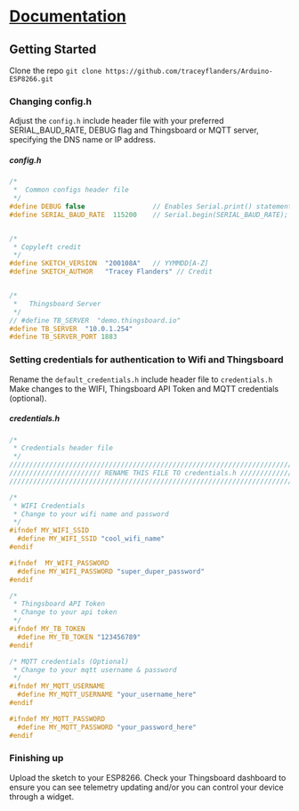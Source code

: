 # [Documentation](http://arduino-esp8266.traceyflanders.com)

## Getting Started

Clone the repo
```git clone https://github.com/traceyflanders/Arduino-ESP8266.git```


### Changing config.h
Adjust the ```config.h``` include header file with your preferred SERIAL_BAUD_RATE, DEBUG flag and Thingsboard or MQTT server, specifying the DNS name or IP address.

##### config.h
```C++
/* 
 *  Common configs header file
 */
#define DEBUG false                 // Enables Serial.print() statements for debugging purposes    
#define SERIAL_BAUD_RATE  115200    // Serial.begin(SERIAL_BAUD_RATE); 


/* 
 * Copyleft credit 
 */
#define SKETCH_VERSION  "200108A"   // YYMMDD[A-Z]
#define SKETCH_AUTHOR   "Tracey Flanders" // Credit 


/* 
 *   Thingsboard Server 
 */
// #define TB_SERVER  "demo.thingsboard.io"
#define TB_SERVER  "10.0.1.254"     
#define TB_SERVER_PORT 1883
```


### Setting credentials for authentication to Wifi and Thingsboard
Rename the ```default_credentials.h``` include header file to ```credentials.h```
Make changes to the WIFI, Thingsboard API Token and MQTT credentials (optional).

##### credentials.h
```C++
/*
 * Credentials header file
 */
/////////////////////////////////////////////////////////////////////////////////
/////////////////////// RENAME THIS FILE TO credentials.h ///////////////////////
/////////////////////////////////////////////////////////////////////////////////

/* 
 * WIFI Credentials 
 * Change to your wifi name and password 
 */
#ifndef MY_WIFI_SSID
  #define MY_WIFI_SSID "cool_wifi_name"
#endif

#ifndef  MY_WIFI_PASSWORD
  #define MY_WIFI_PASSWORD "super_duper_password"  
#endif

/*
 * Thingsboard API Token 
 * Change to your api token
 */
#ifndef MY_TB_TOKEN
  #define MY_TB_TOKEN "123456789"
#endif

/* MQTT credentials (Optional)
 * Change to your mqtt username & password
 */
#ifndef MY_MQTT_USERNAME
  #define MY_MQTT_USERNAME "your_username_here"
#endif

#ifndef MY_MQTT_PASSWORD
  #define MY_MQTT_PASSWORD "your_password_here"
#endif
```
### Finishing up
Upload the sketch to your ESP8266. Check your Thingsboard dashboard to ensure you can see telemetry updating and/or you can control your device through a widget.
